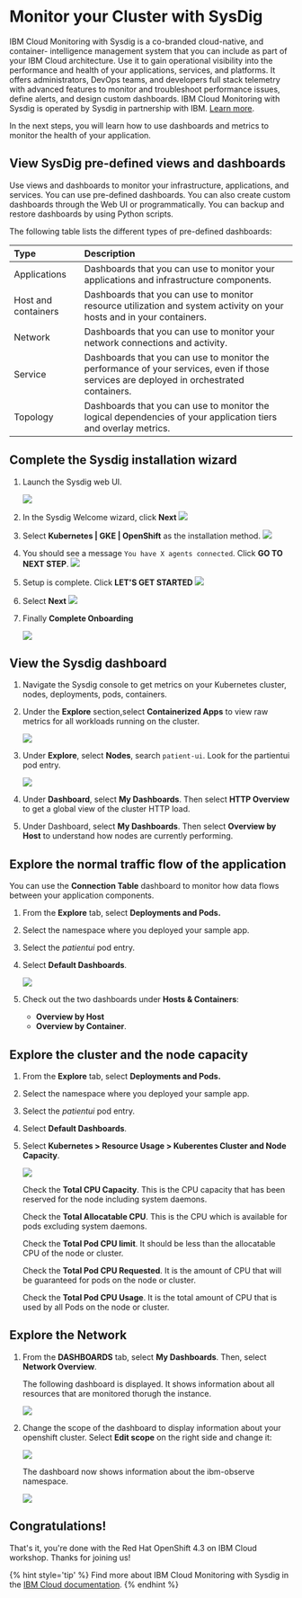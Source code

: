 # Monitor your Cluster with SysDig

IBM Cloud Monitoring with Sysdig is a co-branded cloud-native, and container- intelligence management system that you can include as part of your IBM Cloud architecture. Use it to gain operational visibility into the performance and health of your applications, services, and platforms. It offers administrators, DevOps teams, and developers full stack telemetry with advanced features to monitor and troubleshoot performance issues, define alerts, and design custom dashboards. IBM Cloud Monitoring with Sysdig is operated by Sysdig in partnership with IBM. [Learn more](https://cloud.ibm.com/docs/Monitoring-with-Sysdig?topic=Sysdig-getting-started).

In the next steps, you will learn how to use dashboards and metrics to monitor the health of your application.


## View SysDig pre-defined views and dashboards

Use views and dashboards to monitor your infrastructure, applications, and services. You can use pre-defined dashboards. You can also create custom dashboards through the Web UI or programmatically. You can backup and restore dashboards by using Python scripts.

The following table lists the different types of pre-defined dashboards:

| Type | Description | 
| :--- | :--- |
| Applications | Dashboards that you can use to monitor your applications and infrastructure components. |
| Host and containers | Dashboards that you can use to monitor resource utilization and system activity on your hosts and in your containers. |
| Network | Dashboards that you can use to monitor your network connections and activity. | 
| Service | Dashboards that you can use to monitor the performance of your services, even if those services are deployed in orchestrated containers. | 
| Topology | Dashboards that you can use to monitor the logical dependencies of your application tiers and overlay metrics. | 


## Complete the Sysdig installation wizard

1. Launch the Sysdig web UI.

    ![](../assets/icp-monitoring-launch.png)

2. In the Sysdig Welcome wizard, click **Next**
   ![](../assets/sysdig-wizard1.png)

3. Select **Kubernetes | GKE | OpenShift** as the installation method.
   ![](../assets/sysdig-wizard2.png)

4. You should see a message `You have X agents connected`. Click **GO TO NEXT STEP**. 
   ![](../assets/sysdig-wizard3.png)

5. Setup is complete. Click **LET'S GET STARTED**
   ![](../assets/sysdig-wizard4.png)

6. Select **Next**
   ![](../assets/sysdig-wizard5.png)

7. Finally **Complete Onboarding**

   ![](../assets/sysdig-wizard6.png)


## View the Sysdig dashboard

1. Navigate the Sysdig console to get metrics on your Kubernetes cluster, nodes, deployments, pods, containers.

2. Under the **Explore** section,select **Containerized Apps** to view raw metrics for all workloads running on the cluster.

   ![](../assets/sysdig-select-app.png)

3. Under **Explore**, select **Nodes**, search `patient-ui`. Look for the partientui pod entry.

   ![](../assets/sysdig-explore-node.png)

4. Under **Dashboard**, select **My Dashboards**. Then select **HTTP Overview** to get a global view of the cluster HTTP load.

5. Under Dashboard, select **My Dashboards**. Then select **Overview by Host** to understand how nodes are currently performing.


## Explore the normal traffic flow of the application

You can use the **Connection Table** dashboard to monitor how data flows between your application components.

1. From the **Explore** tab, select **Deployments and Pods.**
2. Select the namespace where you deployed your sample app.
3. Select the _patientui_ pod entry.
4. Select **Default Dashboards**.

   ![](../assets/explore-img-4.png)

5. Check out the two dashboards under **Hosts & Containers**:
   * **Overview by Host**
   * **Overview by Container**.

## Explore the cluster and the node capacity

1. From the **Explore** tab, select **Deployments and Pods.**
2. Select the namespace where you deployed your sample app.
3. Select the _patientui_ pod entry.
4. Select **Default Dashboards**.
5. Select **Kubernetes > Resource Usage > Kuberentes Cluster and Node Capacity**. 

   ![](../assets/explore-img-9.png)

   Check the **Total CPU Capacity**. This is the CPU capacity that has been reserved for the node including system daemons.

   Check the **Total Allocatable CPU**. This is the CPU which is available for pods excluding system daemons.

   Check the **Total Pod CPU limit**. It should be less than the allocatable CPU of the node or cluster.

   Check the **Total Pod CPU Requested**. It is the amount of CPU that will be guaranteed for pods on the node or cluster.

   Check the **Total Pod CPU Usage**. It is the total amount of CPU that is used by all Pods on the node or cluster.

## Explore the Network

1. From the **DASHBOARDS** tab, select **My Dashboards**. Then, select **Network Overview**.

   The following dashboard is displayed. It shows information about all resources that are monitored thorugh the instance.

   ![](../assets/dashboard-img-2.png)

2. Change the scope of the dashboard to display information about your openshift cluster. Select **Edit scope** on the right side and change it:

    ![](../assets/dashboard-img-4.png)

    The dashboard now shows information about the ibm-observe namespace.

    ![](../assets/dashboard-img-5.png)

## Congratulations!

That's it, you're done with the Red Hat OpenShift 4.3 on IBM Cloud workshop. Thanks for joining us!

{% hint style='tip' %}
Find more about IBM Cloud Monitoring with Sysdig in the [IBM Cloud documentation](https://cloud.ibm.com/docs/services/Monitoring-with-Sysdig/index.html#getting-started).
{% endhint %}
